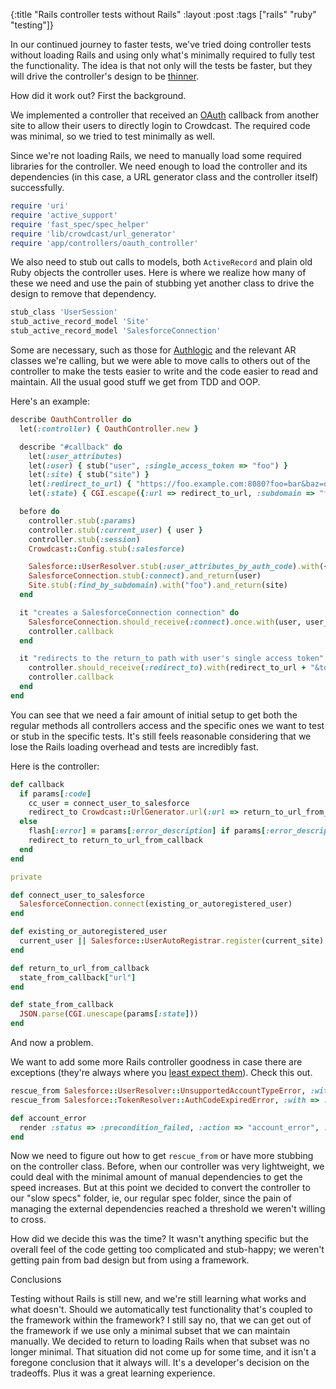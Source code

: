{:title "Rails controller tests without Rails"
:layout :post
:tags ["rails" "ruby" "testing"]}

In our continued journey to faster tests, we've tried doing controller tests without loading Rails
and using only what's minimally required to fully test the functionality. The idea is that not
only will the tests be faster, but they will drive the controller's design to be [thinner][1].

How did it work out? First the background.

We implemented a controller that received an [OAuth][2] callback from another site to allow their
users to directly login to Crowdcast. The required code was minimal, so we tried to test minimally
as well.

Since we're not loading Rails, we need to manually load some required libraries for the
controller. We need enough to load the controller and its dependencies (in this case, a URL
generator class and the controller itself) successfully.

```ruby
require 'uri'
require 'active_support'
require 'fast_spec/spec_helper'
require 'lib/crowdcast/url_generator'
require 'app/controllers/oauth_controller'
```

We also need to stub out calls to models, both `ActiveRecord` and plain old Ruby objects the
controller uses. Here is where we realize how many of these we need and use the pain of stubbing
yet another class to drive the design to remove that dependency.

```ruby
stub_class 'UserSession'
stub_active_record_model 'Site'
stub_active_record_model 'SalesforceConnection'
```

Some are necessary, such as those for [Authlogic][3] and the relevant AR classes we're calling,
but we were able to move calls to others out of the controller to make the tests easier to write
and the code easier to read and maintain. All the usual good stuff we get from TDD and OOP.

Here's an example:

```ruby
describe OauthController do
  let(:controller) { OauthController.new }

  describe "#callback" do
    let(:user_attributes)
    let(:user) { stub("user", :single_access_token => "foo") }
    let(:site) { stub("site") }
    let(:redirect_to_url) { "https://foo.example.com:8080?foo=bar&baz=quux" }
    let(:state) { CGI.escape({:url => redirect_to_url, :subdomain => "foo" }.to_json) }

  before do
    controller.stub(:params)
    controller.stub(:current_user) { user }
    controller.stub(:session)
    Crowdcast::Config.stub(:salesforce)

    Salesforce::UserResolver.stub(:user_attributes_by_auth_code).with({ :id => "bar" }, "foo").and_return(user_attributes)
    SalesforceConnection.stub(:connect).and_return(user)
    Site.stub(:find_by_subdomain).with("foo").and_return(site)
  end

  it "creates a SalesforceConnection connection" do
    SalesforceConnection.should_receive(:connect).once.with(user, user_attributes)
    controller.callback
  end

  it "redirects to the return_to path with user's single access token" do
    controller.should_receive(:redirect_to).with(redirect_to_url + "&token=foo")
    controller.callback
  end
end
```

You can see that we need a fair amount of initial setup to get both the regular methods all
controllers access and the specific ones we want to test or stub in the specific tests. It's still
feels reasonable considering that we lose the Rails loading overhead and tests are incredibly
fast.

Here is the controller:

```ruby
def callback
  if params[:code]
    cc_user = connect_user_to_salesforce
    redirect_to Crowdcast::UrlGenerator.url(:url => return_to_url_from_callback, :params => { :token => cc_user.single_access_token })
  else
    flash[:error] = params[:error_description] if params[:error_description]
    redirect_to return_to_url_from_callback
  end
end

private

def connect_user_to_salesforce
  SalesforceConnection.connect(existing_or_autoregistered_user)
end

def existing_or_autoregistered_user
  current_user || Salesforce::UserAutoRegistrar.register(current_site)
end

def return_to_url_from_callback
  state_from_callback["url"]
end

def state_from_callback
  JSON.parse(CGI.unescape(params[:state]))
end
```

And now a problem.

We want to add some more Rails controller goodness in case there are exceptions (they're always
where you [least expect them][4]). Check this out.

```ruby
rescue_from Salesforce::UserResolver::UnsupportedAccountTypeError, :with => :account_error
rescue_from Salesforce::TokenResolver::AuthCodeExpiredError, :with => :expired_auth_code

def account_error
  render :status => :precondition_failed, :action => "account_error", :layout => "not_found"
end
```

Now we need to figure out how to get `rescue_from` or have more stubbing on the controller class.
Before, when our controller was very lightweight, we could deal with the minimal amount of manual
dependencies to get the speed increases. But at this point we decided to convert the controller to
our "slow specs" folder, ie, our regular spec folder, since the pain of managing the external
dependencies reached a threshold we weren't willing to cross.

How did we decide this was the time? It wasn't anything specific but the overall feel of the code
getting too complicated and stub-happy; we weren't getting pain from bad design but from using a
framework.

Conclusions

Testing without Rails is still new, and we're still learning what works and what doesn't. Should
we automatically test functionality that's coupled to the framework within the framework? I still
say no, that we can get out of the framework if we use only a minimal subset that we can maintain
manually. We decided to return to loading Rails when that subset was no longer minimal. That
situation did not come up for some time, and it isn't a foregone conclusion that it always will.
It's a developer's decision on the tradeoffs. Plus it was a great learning experience.

[1]: http://weblog.jamisbuck.org/2006/10/18/skinny-controller-fat-model
[2]: http://oauth.net/
[3]: https://github.com/binarylogic/authlogic
[4]: http://www.youtube.com/watch?v=vt0Y39eMvpI&t=45s
